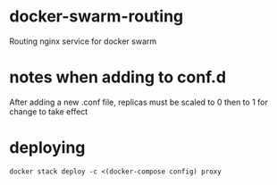 # docker-swarm-routing
Routing nginx service for docker swarm

# notes when adding to conf.d
After adding a new .conf file, replicas must be scaled to 0 then to 1 for change to take effect

# deploying
```
docker stack deploy -c <(docker-compose config) proxy
```
